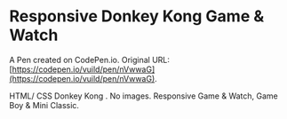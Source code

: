 # Responsive Donkey Kong Game & Watch

A Pen created on CodePen.io. Original URL: [https://codepen.io/vuild/pen/nVwwaG](https://codepen.io/vuild/pen/nVwwaG).

HTML/ CSS Donkey Kong . No images. Responsive Game & Watch, Game Boy & Mini Classic.